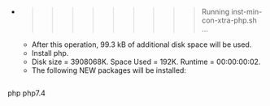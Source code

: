 * >>>>>>>>> Running inst-min-con-xtra-php.sh ...
  * After this operation, 99.3 kB of additional disk space will be used.
  * Install php.
  * Disk size = 3908068K. Space Used = 192K. Runtime = 00:00:00:02.
  * The following NEW packages will be installed:
  ```bash
php php7.4
  ```
